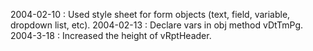 2004-02-10 :  Used style sheet for form objects (text, field, variable, dropdown list, etc).2004-02-13 : Declare vars in obj method vDtTmPg.2004-3-18 : Increased the height of vRptHeader.